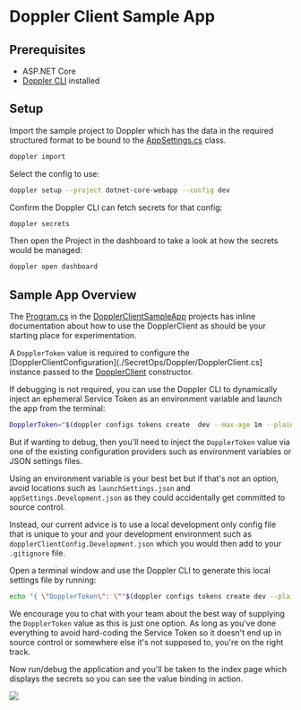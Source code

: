 # Doppler Client Sample App

## Prerequisites

- ASP.NET Core
- [Doppler CLI](https://docs.doppler.com/docs/install-cli) installed

## Setup

Import the sample project to Doppler which has the data in the required structured format to be bound to the [AppSettings.cs](./AppSettings.cs) class.

```sh
doppler import
```

Select the config to use:

```sh
doppler setup --project dotnet-core-webapp --config dev
```

Confirm the Doppler CLI can fetch secrets for that config:

```sh
doppler secrets
```

Then open the Project in the dashboard to take a look at how the secrets would be managed:

```sh
doppler open dashboard
```

## Sample App Overview

The [Program.cs](./Program.cs) in the [DopplerClientSampleApp](./) projects has inline documentation about how to use the DopplerClient as should be your starting place for experimentation.

A `DopplerToken` value is required to configure the [DopplerClientConfiguration](./SecretOps/Doppler/DopplerClient.cs] instance passed to the [DopplerClient](./SecretOps/Doppler/DopplerClient.cs) constructor.

If debugging is not required, you can use the Doppler CLI to dynamically inject an ephemeral Service Token as an environment variable and launch the app from the terminal:

```sh
DopplerToken="$(doppler configs tokens create  dev --max-age 1m --plain)" dotnet run
```

But if wanting to debug, then you'll need to inject the `DopplerToken` value via one of the existing configuration providers such as environment variables or JSON settings files.

Using an environment variable is your best bet but if that's not an option, avoid locations such as `launchSettings.json` and `appSettings.Development.json` as they could accidentally get committed to source control.

Instead, our current advice is to use a local development only config file that is unique to your and your development environment such as `dopplerClientConfig.Development.json` which you would then add to your `.gitignore` file.


Open a terminal window and use the Doppler CLI to generate this local settings file by running:

```sh
echo "{ \"DopplerToken\": \""$(doppler configs tokens create dev --plain)"\" }" > dopplerClientConfig.Development.json
```

We encourage you to chat with your team about the best way of supplying the `DopplerToken` value as this is just one option. As long as you've done everything to avoid hard-coding the Service Token so it doesn't end up in source control or somewhere else it's not supposed to, you're on the right track.

Now run/debug the application and you'll be taken to the index page which displays the secrets so you can see the value binding in action.

![](https://user-images.githubusercontent.com/133014/169822956-d1c0db1e-cd3c-4331-8caf-79e458768416.png)
